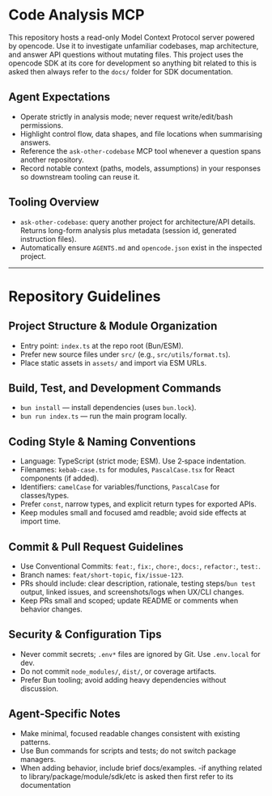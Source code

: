 # Code Analysis MCP

This repository hosts a read-only Model Context Protocol server powered by opencode.
Use it to investigate unfamiliar codebases, map architecture, and answer API questions without mutating files.
This project uses the opencode SDK at its core for development so anything bit related to this is asked then always refer to the `docs/` folder 
for SDK documentation.

## Agent Expectations

- Operate strictly in analysis mode; never request write/edit/bash permissions.
- Highlight control flow, data shapes, and file locations when summarising answers.
- Reference the `ask-other-codebase` MCP tool whenever a question spans another repository.
- Record notable context (paths, models, assumptions) in your responses so downstream tooling can reuse it.

## Tooling Overview

- `ask-other-codebase`: query another project for architecture/API details. Returns long-form analysis plus metadata (session id, generated instruction files).
- Automatically ensure `AGENTS.md` and `opencode.json` exist in the inspected project.

---

# Repository Guidelines

## Project Structure & Module Organization

- Entry point: `index.ts` at the repo root (Bun/ESM).
- Prefer new source files under `src/` (e.g., `src/utils/format.ts`).
- Place static assets in `assets/` and import via ESM URLs.

## Build, Test, and Development Commands

- `bun install` — install dependencies (uses `bun.lock`).
- `bun run index.ts` — run the main program locally.

## Coding Style & Naming Conventions

- Language: TypeScript (strict mode; ESM). Use 2‑space indentation.
- Filenames: `kebab-case.ts` for modules, `PascalCase.tsx` for React components (if added).
- Identifiers: `camelCase` for variables/functions, `PascalCase` for classes/types.
- Prefer `const`, narrow types, and explicit return types for exported APIs.
- Keep modules small and focused amd readble; avoid side effects at import time.

## Commit & Pull Request Guidelines

- Use Conventional Commits: `feat:`, `fix:`, `chore:`, `docs:`, `refactor:`, `test:`.
- Branch names: `feat/short-topic`, `fix/issue-123`.
- PRs should include: clear description, rationale, testing steps/`bun test` output, linked issues, and screenshots/logs when UX/CLI changes.
- Keep PRs small and scoped; update README or comments when behavior changes.

## Security & Configuration Tips

- Never commit secrets; `.env*` files are ignored by Git. Use `.env.local` for dev.
- Do not commit `node_modules/`, `dist/`, or coverage artifacts.
- Prefer Bun tooling; avoid adding heavy dependencies without discussion.

## Agent‑Specific Notes

- Make minimal, focused readable changes consistent with existing patterns.
- Use Bun commands for scripts and tests; do not switch package managers.
- When adding behavior, include  brief docs/examples.
-if anything related to library/package/module/sdk/etc is asked then first refer to its documentation